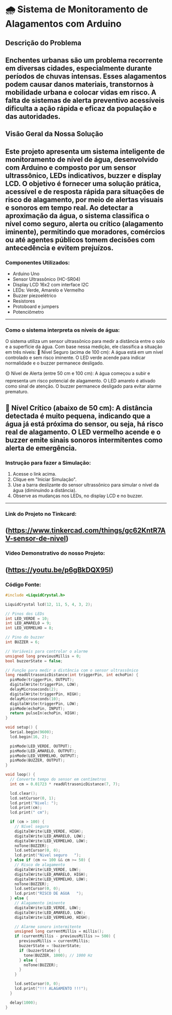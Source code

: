 # 🌧️ Sistema de Monitoramento de Alagamentos com Arduino

## Descrição do Problema
Enchentes urbanas são um problema recorrente em diversas cidades, especialmente durante períodos de chuvas intensas. Esses alagamentos podem causar danos materiais, transtornos à mobilidade urbana e colocar vidas em risco. A falta de sistemas de alerta preventivo acessíveis dificulta a ação rápida e eficaz da população e das autoridades.
----
## Visão Geral da Nossa Solução
Este projeto apresenta um sistema inteligente de monitoramento de nível de água, desenvolvido com Arduino e composto por um sensor ultrassônico, LEDs indicativos, buzzer e display LCD. O objetivo é fornecer uma solução prática, acessível e de resposta rápida para situações de risco de alagamento, por meio de alertas visuais e sonoros em tempo real. Ao detectar a aproximação da água, o sistema classifica o nível como seguro, alerta ou crítico (alagamento iminente), permitindo que moradores, comércios ou até agentes públicos tomem decisões com antecedência e evitem prejuízos.
----

### Componentes Utilizados:
- Arduino Uno
- Sensor Ultrassônico (HC-SR04)
- Display LCD 16x2 com interface I2C
- LEDs: Verde, Amarelo e Vermelho
- Buzzer piezoelétrico
- Resistores
- Protoboard e jumpers
- Potenciômetro
----
### Como o sistema interpreta os níveis de água:
O sistema utiliza um sensor ultrassônico para medir a distância entre o solo e a superfície da água. Com base nessa medição, ele classifica a situação em três níveis:
🔹 Nível Seguro (acima de 100 cm):
A água está em um nível controlado e sem risco iminente. O LED verde acende para indicar normalidade e o buzzer permanece desligado.

🟡 Nível de Alerta (entre 50 cm e 100 cm):
A água começou a subir e representa um risco potencial de alagamento. O LED amarelo é ativado como sinal de atenção. O buzzer permanece desligado para evitar alarme prematuro.

🔴 Nível Crítico (abaixo de 50 cm):
A distância detectada é muito pequena, indicando que a água já está próxima do sensor, ou seja, há risco real de alagamento. O LED vermelho acende e o buzzer emite sinais sonoros intermitentes como alerta de emergência.
----
### Instrução para fazer a Simulação:
1. Acesse o link acima.
2. Clique em "Iniciar Simulação".
3. Use a barra deslizante do sensor ultrassônico para simular o nível da água (diminuindo a distância).
4. Observe as mudanças nos LEDs, no display LCD e no buzzer.
----
### Link do Projeto no Tinkcard:
(https://www.tinkercad.com/things/gc62KntR7AV-sensor-de-nivel)
----
### Video Demonstrativo do nosso Projeto:
(https://youtu.be/p6gBkDQX95I)
----
### Código Fonte:
```cpp
#include <LiquidCrystal.h>

LiquidCrystal lcd(12, 11, 5, 4, 3, 2);

// Pinos dos LEDs
int LED_VERDE = 10;
int LED_AMARELO = 9;
int LED_VERMELHO = 8;

// Pino do buzzer
int BUZZER = 6;

// Variáveis para controlar o alarme
unsigned long previousMillis = 0;
bool buzzerState = false;

// Função para medir a distância com o sensor ultrassônico
long readUltrasonicDistance(int triggerPin, int echoPin) {
  pinMode(triggerPin, OUTPUT);
  digitalWrite(triggerPin, LOW);
  delayMicroseconds(2);
  digitalWrite(triggerPin, HIGH);
  delayMicroseconds(10);
  digitalWrite(triggerPin, LOW);
  pinMode(echoPin, INPUT);
  return pulseIn(echoPin, HIGH);
}

void setup() {
  Serial.begin(9600);
  lcd.begin(16, 2);

  pinMode(LED_VERDE, OUTPUT);
  pinMode(LED_AMARELO, OUTPUT);
  pinMode(LED_VERMELHO, OUTPUT);
  pinMode(BUZZER, OUTPUT);
}

void loop() {
  // Converte tempo do sensor em centímetros
  int cm = 0.01723 * readUltrasonicDistance(7, 7);

  lcd.clear();
  lcd.setCursor(0, 1);
  lcd.print("Nivel: ");
  lcd.print(cm);
  lcd.print(" cm");

  if (cm > 100) {
    // Nível seguro
    digitalWrite(LED_VERDE, HIGH);
    digitalWrite(LED_AMARELO, LOW);
    digitalWrite(LED_VERMELHO, LOW);
    noTone(BUZZER);
    lcd.setCursor(0, 0);
    lcd.print("Nivel seguro   ");
  } else if (cm <= 100 && cm >= 50) {
    // Risco de alagamento
    digitalWrite(LED_VERDE, LOW);
    digitalWrite(LED_AMARELO, HIGH);
    digitalWrite(LED_VERMELHO, LOW);
    noTone(BUZZER);
    lcd.setCursor(0, 0);
    lcd.print("RISCO DE AGUA   ");
  } else {
    // Alagamento iminente
    digitalWrite(LED_VERDE, LOW);
    digitalWrite(LED_AMARELO, LOW);
    digitalWrite(LED_VERMELHO, HIGH);

    // Alarme sonoro intermitente
    unsigned long currentMillis = millis();
    if (currentMillis - previousMillis >= 500) {
      previousMillis = currentMillis;
      buzzerState = !buzzerState;
      if (buzzerState) {
        tone(BUZZER, 1000); // 1000 Hz
      } else {
        noTone(BUZZER);
      }
    }

    lcd.setCursor(0, 0);
    lcd.print("!!! ALAGAMENTO !!!");
  }

  delay(1000);
}

